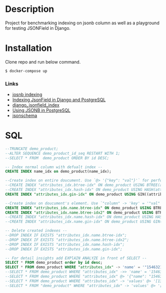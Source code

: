 # Description

Project for benchmarking indexing on jsonb column as well as a playground for testing JSONField in Django.

# Installation

Clone repo and run below command.

```bash
$ docker-compose up
```

### Links

- [josnb indexing](https://www.postgresql.org/docs/9.4/datatype-json.html#JSON-INDEXING)
- [Indexing JsonField in Django and PostgreSQL](https://medium.com/analytics-vidhya/indexing-jsonfield-in-django-and-postgresql-89b7571df830)
- [django_jsonfield_index](https://github.com/abtinmo/django_jsonfield_index)
- [Using JSONB in PostgreSQL](https://dev.to/scalegrid/using-jsonb-in-postgresql-how-to-effectively-store-index-json-data-in-postgresql-5d7e)
- [jsonschema](https://python-jsonschema.readthedocs.io/en/stable/)

# SQL

```SQL
--TRUNCATE demo_product;
--ALTER SEQUENCE demo_product_id_seq RESTART WITH 1;
--SELECT * FROM  demo_product ORDER BY id DESC;

-- Index normal column with defualt index --
CREATE INDEX name_idx on demo_product(name_idx);

--Create index on entire doucument. Use `@> '{"key": "val"}'` for performance gain.
--CREATE INDEX "attributes_idx.btree-idx" ON demo_product USING BTREE(attributes_idx);
--CREATE INDEX "attributes_idx.hash-idx" ON demo_product USING HASH(attributes_idx);
CREATE INDEX "attributes_idx.gin-idx" ON demo_product USING GIN((attributes_idx) jsonb_ops);

--Create index on doucument's element. Use `"column" -> 'key' = '"val"';` for performance gain.
CREATE INDEX "attributes_idx.name.btree-idx" ON demo_product USING BTREE((attributes_idx -> 'name') jsonb_ops);
CREATE INDEX "attributes_idx.name.btree-idx2" ON demo_product USING BTREE((attributes_idx ->> 'name') );
--CREATE INDEX "attributes_idx.name.hash-idx" ON demo_product USING HASH((attributes_idx -> 'name'));
--CREATE INDEX "attributes_idx.name.gin-idx" ON demo_product USING GIN((attributes_idx -> 'name'));

-- Delete created indexes --
--DROP INDEX IF EXISTS "attributes_idx.name.btree-idx";
--DROP INDEX IF EXISTS "attributes_idx.name.btree-idx2";
--DROP INDEX IF EXISTS "attributes_idx.name.hash-idx";
--DROP INDEX IF EXISTS "attributes_idx.name.gin-idx";

-- For detail insights add EXPlAIN ANALYZE in front of SELECT --
SELECT * FROM demo_product order by id desc;
SELECT * FROM demo_product WHERE "attributes_idx" -> 'name' = '"1546321"';
--SELECT * FROM demo_product WHERE "attributes_idx" ->> 'name' = '1546321';
--SELECT * FROM demo_product WHERE "attributes_idx" @> '{"name": "1546321"}';
--SELECT * FROM demo_product WHERE "attributes_idx" -> 'values' @> '[1356788, 1356789]';
--SELECT * FROM "demo_product" WHERE "attributes_idx" -> 'values' @> '[1535440, 1535441]' LIMIT 1;
```
